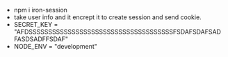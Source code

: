 - npm i iron-session
- take user info and it encrept it to create session and send cookie.
- SECRET_KEY = "AFDSSSSSSSSSSSSSSSSSSSSSSSSSSSSSSSSSSSSSFSDAFSDAFSADFASDSADFFSDAF"
- NODE_ENV = "development"
